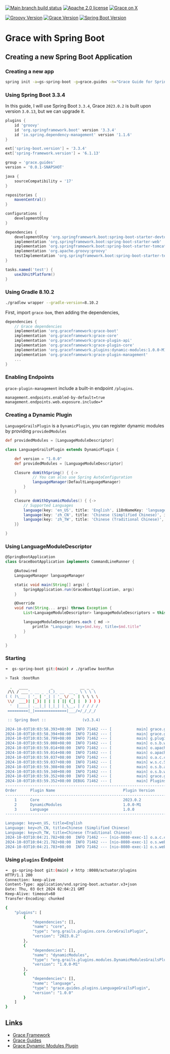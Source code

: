 [![Main branch build status](https://github.com/grace-guides/gs-spring-boot/workflows/Grace%20CI/badge.svg?style=flat)](https://github.com/grace-guides/gs-spring-boot/actions?query=workflow%3A%Grace+CI%22)
[![Apache 2.0 license](https://img.shields.io/badge/License-APACHE%202.0-green.svg?logo=APACHE&style=flat)](https://opensource.org/licenses/Apache-2.0)
[![Grace on X](https://img.shields.io/twitter/follow/graceframework?style=social)](https://twitter.com/graceframework)

[![Groovy Version](https://img.shields.io/badge/Groovy-4.0.23-blue?style=flat&color=4298b8)](https://groovy-lang.org/releasenotes/groovy-4.0.html)
[![Grace Version](https://img.shields.io/badge/Grace-2023.0.2-blue?style=flat&color=f49b06)](https://github.com/graceframework/grace-framework/releases/tag/v2023.0.2)
[![Spring Boot Version](https://img.shields.io/badge/Spring_Boot-3.3.4-blue?style=flat&color=6db33f)](https://github.com/spring-projects/spring-boot/releases)

# Grace with Spring Boot

## Creating a new Spring Boot Application

### Creating a new app

```bash
spring init -a=gs-spring-boot -g=grace.guides -n="Grace Guide for Spring Boot" --description="Spring Boot Application with Grace Plugins" --package-name=grace.guides -l=groovy --build=gradle --format=project -t=gradle-project -d=devtools,actuator,web -x
```

### Using Spring Boot 3.3.4

In this guide, I will use Spring Boot `3.3.4`, Grace `2023.0.2` is built upon version `3.0.13`, but we can upgrade it.

```gradle
plugins {
	id 'groovy'
	id 'org.springframework.boot' version '3.3.4'
	id 'io.spring.dependency-management' version '1.1.6'
}

ext['spring-boot.version'] = '3.3.4'
ext['spring-framework.version'] = '6.1.13'

group = 'grace.guides'
version = '0.0.1-SNAPSHOT'

java {
	sourceCompatibility = '17'
}

repositories {
	mavenCentral()
}

configurations {
	developmentOlny
}

dependencies {
	developmentOlny 'org.springframework.boot:spring-boot-starter-devtools'
	implementation 'org.springframework.boot:spring-boot-starter-web'
	implementation 'org.springframework.boot:spring-boot-starter-tomcat'
	implementation 'org.apache.groovy:groovy'
	testImplementation 'org.springframework.boot:spring-boot-starter-test'
}

tasks.named('test') {
	useJUnitPlatform()
}

```

### Using Gradle 8.10.2

```bash
./gradlew wrapper --gradle-version=8.10.2
```

First, import `grace-bom`, then adding the dependencies,

```gradle
dependencies {
	// Grace dependencies
	implementation 'org.graceframework:grace-boot'
	implementation 'org.graceframework:grace-core'
	implementation 'org.graceframework:grace-plugin-api'
	implementation 'org.graceframework:grace-plugin-core'
	implementation 'org.graceframework.plugins:dynamic-modules:1.0.0-M1'
	implementation 'org.graceframework:grace-plugin-management'
    ...
}
```

### Enabling Endpoints

`grace-plugin-management` include a built-in endpoint `/plugins`.

```properties
management.endpoints.enabled-by-default=true
management.endpoints.web.exposure.include=*
```

### Creating a Dynamic Plugin

`LanguageGrailsPlugin` is a `DynamicPlugin`, you can register dynamic modules by providing `providedModules`

```groovy
def providedModules = [LanguageModuleDescriptor]
```

```groovy
class LanguageGrailsPlugin extends DynamicPlugin {

    def version = "1.0.0"
    def providedModules = [LanguageModuleDescriptor]

    Closure doWithSpring() { {->
            // You can also use Spring AutoConfiguration
            languageManager(DefaultLanguageManager)
        }
    }

    Closure doWithDynamicModules() { {->
        // Supported Languages
        language(key: 'en_US', title: 'English', i18nNameKey: 'languages.en_US')
        language(key: 'zh_CN', title: 'Chinese (Simplified Chinese)', i18nNameKey: 'languages.zh_CN')
        language(key: 'zh_TW', title: 'Chinese (Traditional Chinese)', i18nNameKey: 'languages.zh_TW', enabled: true)
    }}

}
```

### Using LanguageModuleDescriptor

```groovy
@SpringBootApplication
class GraceBootApplication implements CommandLineRunner {

	@Autowired
	LanguageManager languageManager

	static void main(String[] args) {
		SpringApplication.run(GraceBootApplication, args)
	}

	@Override
	void run(String... args) throws Exception {
		List<LanguageModuleDescriptor> languageModuleDescriptors = this.languageManager.getLanguages()

		languageModuleDescriptors.each { md ->
			println "Language: key=$md.key, title=$md.title"
		}
	}

}
```

### Starting

```bash
➜  gs-spring-boot git:(main) ✗ ./gradlew bootRun

> Task :bootRun

  .   ____          _            __ _ _
 /\\ / ___'_ __ _ _(_)_ __  __ _ \ \ \ \
( ( )\___ | '_ | '_| | '_ \/ _` | \ \ \ \
 \\/  ___)| |_)| | | | | || (_| |  ) ) ) )
  '  |____| .__|_| |_|_| |_\__, | / / / /
 =========|_|==============|___/=/_/_/_/

 :: Spring Boot ::                (v3.3.4)

2024-10-03T10:03:58.393+08:00  INFO 71462 --- [           main] grace.guides.GraceBootApplication        : Starting GraceBootApplication using Java 17.0.12 with PID 71462 (/Users/rain/Development/github/grace/grace-guides/gs-spring-boot/build/classes/groovy/main started by rain in /Users/rain/Development/github/grace/grace-guides/gs-spring-boot)
2024-10-03T10:03:58.394+08:00  INFO 71462 --- [           main] grace.guides.GraceBootApplication        : No active profile set, falling back to 1 default profile: "default"
2024-10-03T10:03:58.799+08:00  INFO 71462 --- [           main] g.plugins.DefaultGrailsPluginManager     : Total 3 plugins loaded successfully, take in 42 ms
2024-10-03T10:03:59.008+08:00  INFO 71462 --- [           main] o.s.b.w.embedded.tomcat.TomcatWebServer  : Tomcat initialized with port 8080 (http)
2024-10-03T10:03:59.014+08:00  INFO 71462 --- [           main] o.apache.catalina.core.StandardService   : Starting service [Tomcat]
2024-10-03T10:03:59.014+08:00  INFO 71462 --- [           main] o.apache.catalina.core.StandardEngine    : Starting Servlet engine: [Apache Tomcat/10.1.30]
2024-10-03T10:03:59.037+08:00  INFO 71462 --- [           main] o.a.c.c.C.[Tomcat].[localhost].[/]       : Initializing Spring embedded WebApplicationContext
2024-10-03T10:03:59.037+08:00  INFO 71462 --- [           main] w.s.c.ServletWebServerApplicationContext : Root WebApplicationContext: initialization completed in 624 ms
2024-10-03T10:03:59.308+08:00  INFO 71462 --- [           main] o.s.b.a.e.web.EndpointLinksResolver      : Exposing 16 endpoints beneath base path '/actuator'
2024-10-03T10:03:59.340+08:00  INFO 71462 --- [           main] o.s.b.w.embedded.tomcat.TomcatWebServer  : Tomcat started on port 8080 (http) with context path '/'
2024-10-03T10:03:59.352+08:00  INFO 71462 --- [           main] grace.guides.GraceBootApplication        : Started GraceBootApplication in 1.091 seconds (process running for 1.4)
2024-10-03T10:03:59.352+08:00 DEBUG 71462 --- [           main] PluginsInfoApplicationContextInitializer :
----------------------------------------------------------------------------------------------
Order      Plugin Name                              Plugin Version                     Enabled
----------------------------------------------------------------------------------------------
    1      Core                                     2023.0.2                                 Y
    2      DynamicModules                           1.0.0-M1                                 Y
    3      Language                                 1.0.0                                    Y
----------------------------------------------------------------------------------------------

Language: key=en_US, title=English
Language: key=zh_CN, title=Chinese (Simplified Chinese)
Language: key=zh_TW, title=Chinese (Traditional Chinese)
2024-10-03T10:04:21.782+08:00  INFO 71462 --- [nio-8080-exec-1] o.a.c.c.C.[Tomcat].[localhost].[/]       : Initializing Spring DispatcherServlet 'dispatcherServlet'
2024-10-03T10:04:21.782+08:00  INFO 71462 --- [nio-8080-exec-1] o.s.web.servlet.DispatcherServlet        : Initializing Servlet 'dispatcherServlet'
2024-10-03T10:04:21.783+08:00  INFO 71462 --- [nio-8080-exec-1] o.s.web.servlet.DispatcherServlet        : Completed initialization in 1 ms
```

### Using `plugins` Endpoint

```bash
➜  gs-spring-boot git:(main) ✗ http :8080/actuator/plugins
HTTP/1.1 200
Connection: keep-alive
Content-Type: application/vnd.spring-boot.actuator.v3+json
Date: Thu, 03 Oct 2024 02:04:21 GMT
Keep-Alive: timeout=60
Transfer-Encoding: chunked

{
    "plugins": [
        {
            "dependencies": [],
            "name": "core",
            "type": "org.grails.plugins.core.CoreGrailsPlugin",
            "version": "2023.0.2"
        },
        {
            "dependencies": [],
            "name": "dynamicModules",
            "type": "org.grails.plugins.modules.DynamicModulesGrailsPlugin",
            "version": "1.0.0-M1"
        },
        {
            "dependencies": [],
            "name": "language",
            "type": "grace.guides.plugins.LanguageGrailsPlugin",
            "version": "1.0.0"
        }
    ]
}
```

## Links

- [Grace Framework](https://github.com/graceframework/grace-framework)
- [Grace Guides](https://github.com/grace-guides)
- [Grace Dynamic Modules Plugin](https://github.com/grace-plugins/grace-dynamic-modules)

